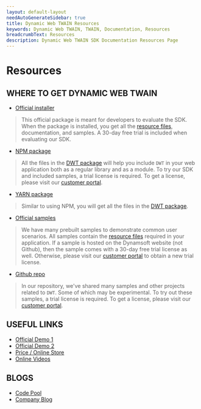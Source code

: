 ```yaml
---
layout: default-layout
needAutoGenerateSidebar: true
title: Dynamic Web TWAIN Resources
keywords: Dynamic Web TWAIN, TWAIN, Documentation, Resources
breadcrumbText: Resources
description: Dynamic Web TWAIN SDK Documentation Resources Page
---
```


# Resources

## WHERE TO GET DYNAMIC WEB TWAIN

* [Official installer](https://www.dynamsoft.com/Downloads/WebTWAIN_Download.aspx)

> This official package is meant for developers to evaluate the SDK. When the package is installed, you get all the [resource files]({{site.about}}faqs.html#what-are-the-resources-files), documentation, and samples. A 30-day free trial is included when evaluating our SDK.

* [NPM package](https://www.npmjs.com/package/dwt)

> All the files in the [DWT package](https://github.com/dynamsoft-dwt/web-twain-package) will help you include `DWT` in your web application both as a regular library and as a module. To try our SDK and included samples, a trial license is required. To get a license, please visit our [customer portal](https://www.dynamsoft.com/customer/license/trialLicense).

* [YARN package](https://yarnpkg.com/package/dwt)

> Similar to using NPM, you will get all the files in the [DWT package](https://github.com/dynamsoft-dwt/web-twain-package).

* [Official samples](https://www.dynamsoft.com/Downloads/WebTWAIN-Sample-Download.aspx)

> We have many prebuilt samples to demonstrate common user scenarios. All samples contain the [resource files]({{site.about}}faqs.html#what-are-the-resources-files) required in your application. If a sample is hosted on the Dynamsoft website (not Github), then the sample comes with a 30-day free trial license as well. Otherwise, please visit our [customer portal](https://www.dynamsoft.com/customer/license/trialLicense) to obtain a new trial license.

* [Github repo](https://github.com/dynamsoft-dwt)

> In our repository, we've shared many samples and other projects related to `DWT`. Some of which may be experimental. To try out these samples, a trial license is required. To get a license, please visit our [customer portal](https://www.dynamsoft.com/customer/license/trialLicense).

## USEFUL LINKS

* [Official Demo 1](https://demo.dynamsoft.com/dwt/online_demo_scan.aspx)
* [Official Demo 2](https://demo3.dynamsoft.com/DWTOnlineDemo/online_demo.html)
* [Price / Online Store](https://www.dynamsoft.com/Secure/imaging-web-application-buyit.aspx#)
* [Online Videos](https://www.youtube.com/user/Dynamsoft)

## BLOGS 

* [Code Pool](https://www.dynamsoft.com/codepool/?s=twain)
* [Company Blog](https://www.dynamsoft.com/blog/?x=0&y=0&s=twain)

 
